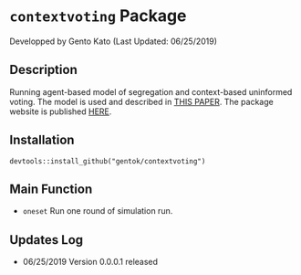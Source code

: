 # <code>contextvoting</code> Package
Developped by Gento Kato (Last Updated: 06/25/2019) 

## Description

Running agent-based model of segregation and context-based uninformed voting. The model is used and described in [THIS PAPER](https://github.com/gentok/UninformedChoice). The package website is published [HERE](https://gentok.github.io/contextvoting/).

## Installation

<code>devtools::install_github("gentok/contextvoting")</code>

## Main Function

* <code>oneset</code> Run one round of simulation run.

## Updates Log

* 06/25/2019 Version 0.0.0.1 released
